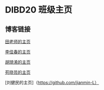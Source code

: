 # DIBD20 班级主页

## 博客链接

[田老师的主页](http://www.xrlab.org)

[李佳春的主页](https://github.com/sculjc)

[胡琦浠的主页](https://github.com/Huqixi)

[苟晓芸的主页](https://github.com/gouxiaoyun123)

[刘健民的主页]（https://github.com/jianmin-L）

